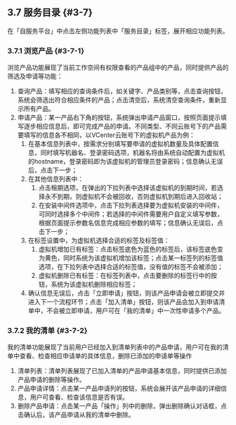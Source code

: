 ## 3.7 服务目录 {#3-7}

在「自服务平台」中点击左侧功能列表中「服务目录」标签，展开相应功能列表。

### 3.7.1 浏览产品 {#3-7-1}

浏览产品功能展现了当前工作空间有权限查看的产品组中的产品，同时提供产品的筛选及申请等功能：

1.  查询产品：填写相应的查询条件后，如关键字、产品类别等，点击查询按钮，系统会筛选出符合相应条件的产品；点击清空后，系统清空查询条件，重新显示所有产品。
2.  申请产品：某一产品右下角的按钮，系统弹出申请产品窗口，按照页面提示填写逐步相应信息后，即可完成产品的申请。不同类型、不同云账号下的产品需要填写的信息各不相同，以VCenter云账号下的虚拟机产品为例：
    1.  在基本信息列表中，按需求分别填写要申请的虚拟机数量及具体配置信息，同时填写机器名、登录密码选项，机器名将由系统自动配置为虚拟机的hostname，登录密码即为该虚拟机的管理员登录密码；信息确认无误后，点击下一步；
    2.  在其他信息列表中：
        1.  点击租期选项，在弹出的下拉列表中选择该虚拟机的到期时间，若选择永不到期，则虚拟机不会被回收，否则虚拟机到期后进入回收站；
        2.  在安装中间件选项中，点击下拉列表选择要为虚拟机安装的中间件，可同时选择多个中间件；若选择的中间件需要用户自定义填写参数，根据页面提示参数名信息完成相应参数的填写；信息确认无误后，点击下一步；
    3.  在标签设置中，为虚拟机选择合适的标签及标签值：
        1.  虚拟机增加已有标签：点击标签底色为蓝色的标签后，该标签底色变为黄色，同时系统为该虚拟机增加该标签；点击某一标签列的标签值选项，在下拉列表中选择合适的标签值，没有值的标签不会被添加；
        2.  虚拟机删除已有标签：在标签列表中，点击要删除的标签行中的按钮，系统为该虚拟机删除相应标签；
    4.  确认信息无误后，点击「立即申请」按钮，则该产品申请会被立即提交并进入下一个流程环节；点击「加入清单」按钮，则该产品会加入到申请清单中，不会被立即申请，用户可在「我的清单」中一次性申请多个产品。

### 3.7.2 我的清单 {#3-7-2}

我的清单功能展现了当前用户已经加入到清单列表中的产品申请，用户可在我的清单中查看、检查相应申请单的具体信息，删除已添加的申请单等操作

1.  清单列表：清单列表展现了已加入清单的产品申请基本信息，同时提供已添加产品申请的删除等操作。
2.  产品申请详情：点击某一产品申请列的按钮，系统会展开该产品申请的详细信息，用户可查看、检查该信息是否有误。
3.  删除产品申请：点击某一产品「操作」列中的删除，弹出删除确认对话框，点击确认后，该产品申请从我的清单中删除。